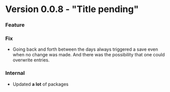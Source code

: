 # Version 0.0.8 - "Title pending"

### Feature

### Fix

* Going back and forth between the days always triggered a save even when no change was made. And there was the possibility that one could overwrite entries.

### Internal

* Updated __a lot__ of packages